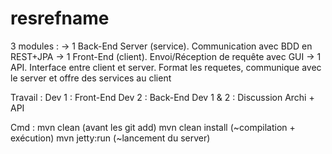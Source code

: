 resrefname
==========

3 modules :
-> 1 Back-End Server (service). Communication avec BDD en REST+JPA
-> 1 Front-End (client). Envoi/Réception de requête avec GUI
-> 1 API. Interface entre client et server. Format les requetes, communique avec le server et offre des services au client

Travail :
Dev 1 : Front-End
Dev 2 : Back-End
Dev 1 & 2 : Discussion Archi + API

Cmd :
mvn clean (avant les git add)
mvn clean install (~compilation + exécution)
mvn jetty:run (~lancement du server)
